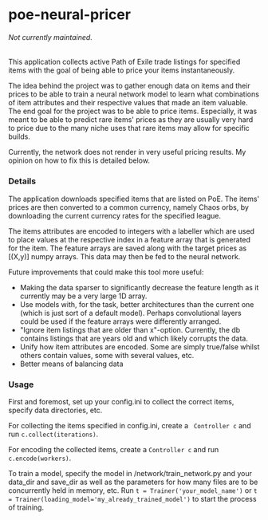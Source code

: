 # poe-neural-pricer 

###### Not currently maintained.

This application collects active Path of Exile trade listings for specified items with the goal of being able to price your items instantaneously. 

The idea behind the project was to gather enough data on items and their prices to be able to train a neural network model to learn what combinations of item attributes and their respective values that made an item valuable. The end goal for the project was to be able to price items. Especially, it was meant to be able to predict rare items' prices as they are usually very hard to price due to the many niche uses that rare items may allow for specific builds.

Currently, the network does not render in very useful pricing results. My opinion on how to fix this is detailed below.

### Details
The application downloads specified items that are listed on PoE. The items' prices are then converted to a common currency, namely Chaos orbs, by downloading the current currency rates for the specified league. 

The items attributes are encoded to integers with a labeller which are used to place values at the respective index in a feature array that is generated for the item. The feature arrays are saved along with the target prices as [(X,y)] numpy arrays. This data may then be fed to the neural network.

Future improvements that could make this tool more useful: 
* Making the data sparser to significantly decrease the feature length as it currently may be a very large 1D array.
* Use models with, for the task, better architectures than the current one (which is just sort of a default model). Perhaps  convolutional layers could be used if the feature arrays were differently arranged.
* "Ignore item listings that are older than x"-option. Currently, the db contains listings that are years old and which likely corrupts the data.
* Unify how item attributes are encoded. Some are simply true/false whilst others contain values, some with several values, etc.
* Better means of balancing data

### Usage
First and foremost, set up your config.ini to collect the correct items, specify data directories, etc.

For collecting the items specified in config.ini, create a ` Controller c` and run `c.collect(iterations)`.

For encoding the collected items, create a `Controller c` and run `c.encode(workers)`.

To train a model, specify the model in /network/train_network.py and your data_dir and save_dir as well as the parameters for how many files are to be concurrently held in memory, etc. Run `t = Trainer('your_model_name')` or `t = Trainer(loading_model='my_already_trained_model')` to start the process of training.

